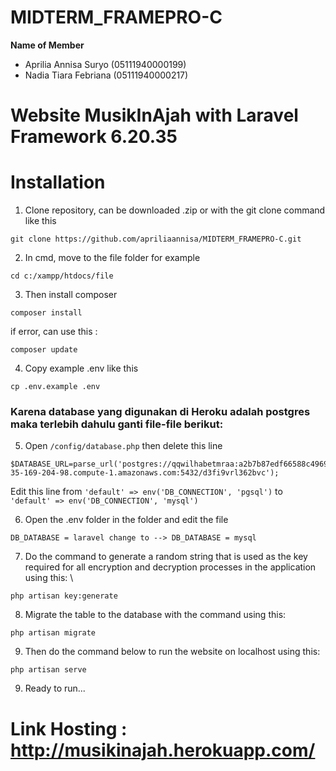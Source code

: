 # MIDTERM_FRAMEPRO-C

**Name of Member**
- Aprilia Annisa Suryo (05111940000199)
- Nadia Tiara Febriana (05111940000217)

# Website MusikInAjah with Laravel Framework 6.20.35 #

# Installation
1. Clone repository, can be downloaded .zip or with the git clone command like this 
```
git clone https://github.com/apriliaannisa/MIDTERM_FRAMEPRO-C.git
```
2. In cmd, move to the file folder for example 
```
cd c:/xampp/htdocs/file
```
3. Then install composer 
```
composer install
```

if error, can use this :

```
composer update
```

4. Copy example .env like this 
```
cp .env.example .env
```
### Karena database yang digunakan di Heroku adalah postgres maka terlebih dahulu ganti file-file berikut:
5. Open `/config/database.php` then delete this line
```
$DATABASE_URL=parse_url('postgres://qqwilhabetmraa:a2b7b87edf66588c4969129e8a46bb5a5bee3364699aea4322c5ccf192e5c679@ec2-35-169-204-98.compute-1.amazonaws.com:5432/d3fi9vrl362bvc');
```
Edit this line from `'default' => env('DB_CONNECTION', 'pgsql')` to `'default' => env('DB_CONNECTION', 'mysql')`

6. Open the .env folder in the folder and edit the file 
```
DB_DATABASE = laravel change to --> DB_DATABASE = mysql
``` 
7. Do the command to generate a random string that is used as the key required for all encryption and decryption processes in the application using this: \
```
php artisan key:generate
```
8. Migrate the table to the database with the command using this: 
```
php artisan migrate 
```
9. Then do the command below to run the website on localhost using this: 
```
php artisan serve
```
9. Ready to run...

# Link Hosting : http://musikinajah.herokuapp.com/
